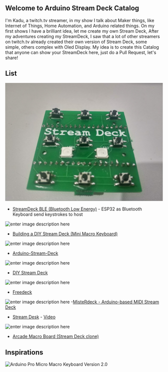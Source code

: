 ﻿
## Welcome to Arduino Stream Deck Catalog

  

I'm Kadu, a twitch.tv streamer, in my show I talk about Maker things, like Internet of Things, Home Automation, and Arduino related things. On my first shows I have a brilliant idea, let me create my own Stream Deck, After my adventures creating my StreamDeck, I saw that a lot of other streamers on twitch.tv already created their own version of Stream Deck, some simple, others complex with Oled Display. My idea is to create this Catalog that anyone can show your StreamDeck here, just do a Pull Request, let's share!

  

## List

  
![enter image description here](https://github.com/kadu/arduino_stream_deck/raw/master/assets/live01.jpg)
-  [StreamDeck BLE (Bluetooth Low Energy)](https://github.com/kadu/arduino_stream_deck) - ESP32 as Bluetooth Keyboard send keystrokes to host


![enter image description here](https://github.com/kadu/streamdeck-catalog/blob/main/images/st01.jpg?raw=true)
-  [Building a DIY Stream Deck (Mini Macro Keyboard)](https://www.partsnotincluded.com/diy-stream-deck-mini-macro-keyboard/)

![enter image description here](https://github.com/kadu/streamdeck-catalog/blob/main/images/st02.png?raw=true)
- [Arduino-Stream-Deck](https://www.instructables.com/Arduino-Stream-Deck/)

![enter image description here](https://github.com/SuperMakeSomething/diy-stream-deck/raw/main/img/thumbnail_small.jpg)
- [DIY Stream Deck](https://github.com/SuperMakeSomething/diy-stream-deck)

![enter image description here](https://camo.githubusercontent.com/e1d0940e1aaca74ae34875678cc74f5d72e546328c1ab8759e0d814924e4b765/687474703a2f2f69332e7974696d672e636f6d2f76692f5f54636c696955324b34382f6d617872657364656661756c742e6a7067)
- [Freedeck](https://camo.githubusercontent.com/e1d0940e1aaca74ae34875678cc74f5d72e546328c1ab8759e0d814924e4b765/687474703a2f2f69332e7974696d672e636f6d2f76692f5f54636c696955324b34382f6d617872657364656661756c742e6a7067)

![enter image description here](https://github.com/kadu/streamdeck-catalog/blob/main/images/st04.jpg?raw=true)
-[MisteRdeck - Arduino-based MIDI Stream Deck](https://www.thingiverse.com/thing:4627779)


- [Stream Desk](https://meusetup.com/stream-deck-barato) - [Video](https://www.youtube.com/watch?time_continue=1078&v=74-SsNCA_5E&feature=emb_title)

![enter image description here](https://github.com/kadu/streamdeck-catalog/blob/main/images/st05.jpg?raw=true)
- [Arcade Macro Board (Stream Deck clone)](https://ballarathackerspace.org.au/meta/projects/arcade-macro-board-stream-deck-clone)

## Inspirations

![Arduino Pro Micro Macro Keyboard Version 2.0](https://www.youtube.com/watch?v=IDlcxLQ1SbY)
